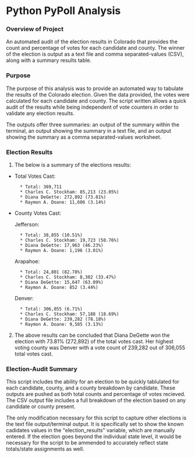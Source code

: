 # **Python PyPoll Analysis**

### Overview of Project

An automated audit of the election results in Colorado that provides the count and percentage of votes for each candidate and county. The winner of the election is output as a text file and comma separated-values (CSV), along with a summary results table.

### Purpose

The purpose of this analysis was to provide an automated way to tabulate the results of the Colorado election. Given the data provided, the votes were calculated for each candidate and county. The script written allows a quick audit of the results while being independent of vote counters in order to validate any election results.

The outputs offer three summaries: an output of the summary within the terminal, an output showing the summary in a text file, and an output showing the summary as a comma separated-values worksheet.

### Election Results

1. The below is a summary of the elections results:

  * Total Votes Cast: 

          * Total: 369,711
          * Charles C. Stockham: 85,213 (23.05%)
          * Diana DeGette: 272,892 (73.81%)
          * Raymon A. Doane: 11,606 (3.14%)

  * County Votes Cast:

      Jefferson:
          
          * Total: 38,855 (10.51%)
          * Charles C. Stockham: 19,723 (50.76%)
          * Diana DeGette: 17,963 (46.23%)
          * Raymon A. Doane: 1,196 (3.01%)

      Arapahoe:

          * Total: 24,801 (82.78%)
          * Charles C. Stockham: 8,302 (33.47%)
          * Diana DeGette: 15,647 (63.09%)
          * Raymon A. Doane: 852 (3.44%)

      Denver:

          * Total: 306,055 (6.71%)
          * Charles C. Stockham: 57,188 (18.69%)
          * Diana DeGette: 239,282 (78.18%)
          * Raymon A. Doane: 9,585 (3.13%)

2. The above results can be concluded that Diana DeGette won the election with 73.81% (272,892) of the total votes cast. Her highest voting county was Denver with a vote count of 239,282 out of 306,055 total votes cast. 

### Election-Audit Summary

This script includes the ability for an election to be quickly tablulated for each candidate, county, and a county breakdown by candidate. These outputs are pushed as both total counts and percentage of votes recieved. The CSV output file includes a full breakdown of the election based on any candidate or county present.

The only modification necessary for this script to capture other elections is the text file output/terminal output. It is specifically set to show the known cadidates values in the "election_results" variable, which are manually entered. If the election goes beyond the individual state level, it would be necessary for the script to be ammended to accurately reflect state totals/state assignments as well.